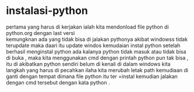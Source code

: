 # instalasi-python
pertama yang harus di kerjakan ialah kita mendonload file python di python.org dengan last versi  
kemungknan ada yang tidak bisa di jalakan pythonya akibat windowss tidak terupdate maka daari itu update windos kemudaian instal python
setelah berhasil menginstal python ada kalanya python tidak masuk atau tidak bisa di buka , maka kita menggunakan cmd dengan printah python pun tak bisa , itu di akibatkan python sendiri belum di kenali di dalam windows kita
langkah yang harus di pecahkan ilaha kita merubah letak path kemudiaan di ganti dengan tempat dimana file python itu ter =instal
kemudian jalakan dengan cmd tersebut dengan kata python .
